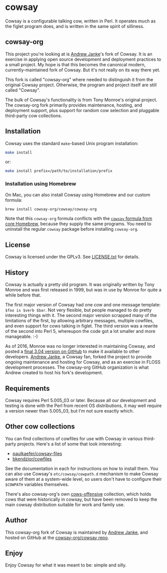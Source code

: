 # cowsay

Cowsay is a configurable talking cow, written in Perl.  It operates much as the figlet program does, and is written in the same spirit of silliness.

## cowsay-org

This project you're looking at is [Andrew Janke](https://github.com/apjanke/)'s fork of Cowsay. It is an exercise in applying open source development and deployment practices to a small project. My hope is that this becomes the canonical modern, currently-maintained fork of Cowsay. But it's not really on its way there yet.

This fork is called "cowsay-org" where needed to distinguish it from the original Cowsay project. Otherwise, the program and project itself are still called "Cowsay".

The bulk of Cowsay's functionality is from Tony Monroe's original project. The cowsay-org fork primarily provides maintenance, hosting, and deployment support, plus support for random cow selection and pluggable third-party cow collections.

## Installation

Cowsay uses the standard `make`-based Unix program installation:

```bash
make install
```

or:

```bash
make install prefix=/path/to/installation/prefix
```

### Installation using Homebrew

On Mac, you can also install Cowsay using Homebrew and our custom formula:

```bash
brew install cowsay-org/cowsay/cowsay-org
```

Note that this `cowsay-org` formula conflicts with the [`cowsay` formula from core Homebrew](https://formulae.brew.sh/formula/cowsay), because they supply the same programs. You need to uninstall the regular `cowsay` package before installing `cowsay-org`.

## License

Cowsay is licensed under the GPLv3. See [LICENSE.txt](LICENSE.txt) for details.

## History

Cowsay is actually a pretty old program. It was originally written by Tony Monroe and was first released in 1999, but was in use by Monroe for quite a while before that.

The first major version of Cowsay had one cow and one message template: `$foo is $verb $bar`.  Not very flexible, but people managed to do pretty interesting things with it.  The second major version scrapped many of the limitations of the first, by allowing arbitrary messages, multiple cowfiles, and even support for cows talking in figlet.  The third version was a rewrite of the second into Perl 5, whereupon the code got a lot smaller and more manageable. :-)

As of 2016, Monroe was no longer interested in maintaining Cowsay, and posted a [final 3.04 version on GitHub](https://github.com/tnalpgge/rank-amateur-cowsay) to make it available to other developers. [Andrew Janke](https://apjanke.net), a Cowsay fan, forked the project to provide ongoing maintenance and hosting for Cowsay, and as an exercise in FLOSS development processes. The cowsay-org GitHub organization is what Andrew created to host his fork's development.

## Requirements

Cowsay requires Perl 5.005_03 or later. Because all our development and testing is done with the Perl from recent OS distributions, it may well require a version newer than 5.005_03, but I'm not sure exactly which.

## Other cow collections

You can find collections of cowfiles for use with Cowsay in various third-party projects. Here's a list of some that look interesting:

* [paulkaefer/cowsay-files](https://github.com/paulkaefer/cowsay-files/)
* [bkendzior/cowfiles](https://github.com/bkendzior/cowfiles)

See the documentation in each for instructions on how to install them. You can also use Cowsay's `etc/cowsay/cowpath.d` mechanism to make Cowsay aware of them at a system-wide level, so users don't have to configure their `$COWPATH` variables themselves.

There's also cowsay-org's own [cows-offensive](https://github.com/cowsay-org/cows-offensive) collection, which holds cows that were historically in cowsay, but have been removed to keep the main cowsay distribution suitable for work and family use.

## Author

This cowsay-org fork of Cowsay is maintained by [Andrew Janke](https://github.com/apjanke), and hosted on GitHub at the [cowsay-org/cowsay repo](https://github.com/cowsay-org/cowsay).

## Enjoy

Enjoy Cowsay for what it was meant to be: simple and silly.
